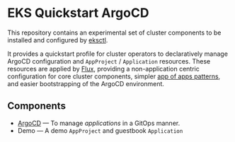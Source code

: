 # EKS Quickstart ArgoCD

This repository contains an experimental set of cluster components to be
installed and configured by [eksctl](https://github.com/weaveworks/eksctl).

It provides a quickstart profile for cluster operators to declaratively
manage ArgoCD configuration and `AppProject` / `Application` resources.
These resources are applied by [Flux](https://github.com/fluxcd/flux),
providing a non-application centric configuration for core cluster
components, simpler [app of apps
patterns](https://argoproj.github.io/argo-cd/operator-manual/declarative-setup/#app-of-apps),
and easier bootstrapping of the ArgoCD environment.

## Components

- [ArgoCD](https://argoproj.github.io/argo-cd/operator-manual/architecture/)
  &mdash; To manage _applications_ in a GitOps manner.
- Demo &mdash; A demo `AppProject` and guestbook `Application`
